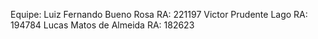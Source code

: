 Equipe:
Luiz Fernando Bueno Rosa RA: 221197
Victor Prudente Lago RA: 194784
Lucas Matos de Almeida RA: 182623
